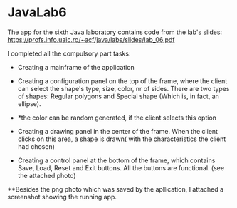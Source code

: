 # JavaLab6
The app for the sixth Java laboratory contains code from the lab's slides: https://profs.info.uaic.ro/~acf/java/labs/slides/lab_06.pdf

I completed all the compulsory part tasks:

- Creating a mainframe of the application

- Creating a configuration panel on the top of the frame, where the client can select the shape's type, size, color, nr of sides. There are two types of shapes: Regular polygons and Special shape (Which is, in fact, an ellipse).

* *the color can be random generated, if the client selects this option

- Creating a drawing panel in the center of the frame. When the client clicks on this area, a shape is drawn( with the characteristics the client had chosen) 

- Creating a control panel at the bottom of the frame, which contains Save, Load, Reset and Exit buttons. All the buttons are functional. (see the attached photo)

**Besides the png photo which was saved by the apllication, I attached a screenshot showing the running app.
